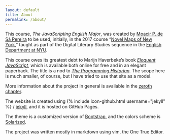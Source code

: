 ```yaml
---
layout: default
title: About
permalink: /about/
---
```


This course, *The JavaScripting English Major*, was created by [Moacir P. de Sá
Pereira](http://moacir.com) to be used, initially, in the 2017 course “[Novel
Maps of New York](https://muziejus.github.io/novel-maps-of-ny-2017/),” taught
as part of the Digital Literary Studies sequence in the [English Department at
NYU](http://english.fas.nyu.edu).

This course owes its greatest debt to Marijn Haverbeke’s book [*Eloquent
JavaScript*](http://eloquentjavascript.net/), which is available both online
for free and in an elegant paperback. The title is a nod to [*The Programming
Historian*](https://programminghistorian.org/). The scope here is much
smaller, of course, but I have tried to use that site as a model.

More information about the project in general is available in the [zeroth
chapter](/0-introduction/).

The website is created using {% include icon-github.html username="jekyll" %} /
[jekyll](https://github.com/jekyll/jekyll), and it is hosted on GitHub Pages.

The theme is a customized version of [Bootstrap](http://getbootstrap.com), and
the colors scheme is [Solarized](http://ethanschoonover.com/solarized).

The project was written mostly in markdown using vim, the One True Editor.
